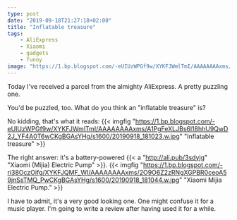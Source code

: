 ```yaml
---
type: post
date: "2019-09-18T21:27:18+02:00"
title: "Inflatable treasure"
tags:
    - AliExpress
    - Xiaomi
    - gadgets
    - funny
image: "https://1.bp.blogspot.com/-eUIUzWPGf9w/XYKFJWmlTmI/AAAAAAAAxms/A1PgFeXLJBs6l18hhU9QwD2J_YF4A0T6wCKgBGAsYHg/s1600/20190918_181023.w.jpg"
---
```


Today I've received a parcel from the almighty AliExpress. A pretty puzzling one.

You'd be puzzled, too. What do you think an "inflatable treasure" is?

<!--more-->

No kidding, that's what it reads:
{{< imgfig "https://1.bp.blogspot.com/-eUIUzWPGf9w/XYKFJWmlTmI/AAAAAAAAxms/A1PgFeXLJBs6l18hhU9QwD2J_YF4A0T6wCKgBGAsYHg/s1600/20190918_181023.w.jpg" "Inflatable treasure" >}}

The right answer: it's a battery-powered {{< a "http://ali.pub/3sdyjg" "Xiaomi (Mijia) Electric Pump" >}}.
{{< imgfig "https://1.bp.blogspot.com/-ri38OczOifg/XYKFJQMF_WI/AAAAAAAAxms/2O9O6Z2zRNgXGPBR0ceoA59jnSsTMQ_PwCKgBGAsYHg/s1600/20190918_181044.w.jpg" "Xiaomi Mijia Electric Pump." >}}

I have to admit, it's a very good looking one. One might confuse it for a music player. I'm going to write a review after having used it for a while.